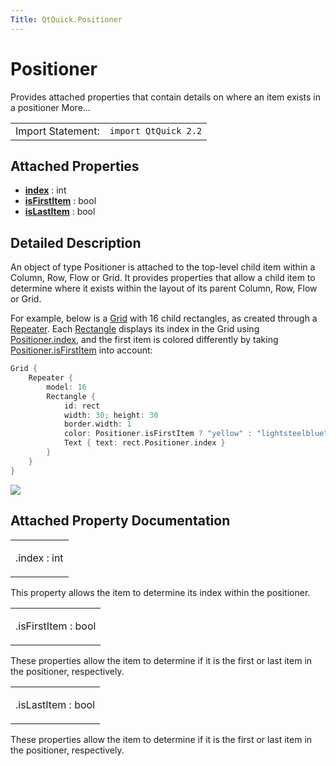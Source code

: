 ```yaml
---
Title: QtQuick.Positioner
---
```

        
Positioner
==========

<span class="subtitle"></span>
Provides attached properties that contain details on where an item exists in a positioner More...

|                   |                      |
|-------------------|----------------------|
| Import Statement: | `import QtQuick 2.2` |

<span id="attached-properties"></span>
Attached Properties
-------------------

-   ****[index](#index-prop)**** : int
-   ****[isFirstItem](#isFirstItem-prop)**** : bool
-   ****[isLastItem](#isLastItem-prop)**** : bool

<span id="details"></span>
Detailed Description
--------------------

An object of type Positioner is attached to the top-level child item within a Column, Row, Flow or Grid. It provides properties that allow a child item to determine where it exists within the layout of its parent Column, Row, Flow or Grid.

For example, below is a [Grid](../QtQuick.Grid.md) with 16 child rectangles, as created through a [Repeater](../QtQuick.Repeater.md). Each [Rectangle](../QtQuick.Rectangle.md) displays its index in the Grid using [Positioner.index](#index-prop), and the first item is colored differently by taking [Positioner.isFirstItem](#isFirstItem-prop) into account:

``` cpp
Grid {
    Repeater {
        model: 16
        Rectangle {
            id: rect
            width: 30; height: 30
            border.width: 1
            color: Positioner.isFirstItem ? "yellow" : "lightsteelblue"
            Text { text: rect.Positioner.index }
        }
    }
}
```

![](https://developer.ubuntu.com/static/devportal_uploaded/6f58a5cf-7903-41a0-8c08-441182d9dbce-api/apps/qml/sdk-14.10/QtQuick.Positioner/images/positioner-example.png)

Attached Property Documentation
-------------------------------

<table>
<colgroup>
<col width="100%" />
</colgroup>
<tbody>
<tr class="odd">
<td><p><span id="index-prop"></span><span class="name">.index</span> : <span class="type">int</span></p></td>
</tr>
</tbody>
</table>

This property allows the item to determine its index within the positioner.

<table>
<colgroup>
<col width="100%" />
</colgroup>
<tbody>
<tr class="odd">
<td><p><span id="isFirstItem-prop"></span><span class="name">.isFirstItem</span> : <span class="type">bool</span></p></td>
</tr>
</tbody>
</table>

These properties allow the item to determine if it is the first or last item in the positioner, respectively.

<table>
<colgroup>
<col width="100%" />
</colgroup>
<tbody>
<tr class="odd">
<td><p><span id="isLastItem-prop"></span><span class="name">.isLastItem</span> : <span class="type">bool</span></p></td>
</tr>
</tbody>
</table>

These properties allow the item to determine if it is the first or last item in the positioner, respectively.

